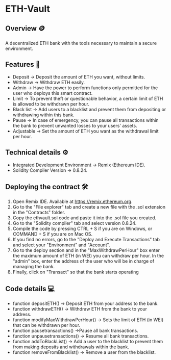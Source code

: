 # ETH-Vault
## Overview 🪙
A decentralized ETH bank with the tools necessary to maintain a secure environment.
## Features 📃
* Deposit -> Deposit the amount of ETH you want, without limits.
* Withdraw -> Withdraw ETH easily.
* Admin -> Have the power to perform functions only permitted for the user who deploys this smart contract.
* Limit -> To prevent theft or questionable behavior, a certain limit of ETH is allowed to be withdrawn per hour.
* Black list -> Add users to a blacklist and prevent them from depositing or withdrawing within this bank.
* Pause -> In case of emergency, you can pause all transactions within the bank to prevent unwanted losses to your users' assets.
* Adjustable -> Set the amount of ETH you want as the withdrawal limit per hour.
## Technical details ⚙️
* Integrated Development Environment -> Remix (Ethereum IDE).
* Solidity Compiler Version -> 0.8.24.
## Deploying the contract 🛠️
1. Open Remix IDE. Available at https://remix.ethereum.org.
2. Go to the "File explorer" tab and create a new file with the .sol extension in the "Contracts" folder.
3. Copy the ethvault.sol code and paste it into the .sol file you created.
4. Go to the "Solidity compiler" tab and select version 0.8.24.
5. Compile the code by pressing CTRL + S if you are on Windows, or COMMAND + S if you are on Mac OS.
6. If you find no errors, go to the "Deploy and Execute Transactions" tab and select your "Environment" and "Account".
7. Go to the deploy section and in the "MaxWithdrawPerHour" box enter the maximum amount of ETH (in WEI) you can withdraw per hour. In the "admin" box, enter the address of the user who will be in charge of managing the bank.
8. Finally, click on "Transact" so that the bank starts operating
## Code details 💻
*  function depositETH() -> Deposit ETH from your address to the bank.
*  function withdrawETH() -> Withdraw ETH from the bank to your address.
*  function modifyMaxWithdrawPerHour() -> Sets the limit of ETH (in WEI) that can be withdrawn per hour.
*  function pausetransactions() ->Pause all bank transactions.
*  function unpausetransactions() -> Resume all bank transactions.
*  function addToBlackList() -> Add a user to the blacklist to prevent them from making deposits and withdrawals within the bank.
*  function removeFromBlacklist() -> Remove a user from the blacklist.
